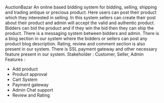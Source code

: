 AuctionBazar
An online based bidding system for bidding, selling, shipping and trading antique or precious product. Here users can post their product which they interested in selling.
In this system sellers can create their post about their product and admin will accept the valid and authentic product. Bidders can bid the product and if they win the bid then they can ship the product. There is a messaging system between bidders and admin. There is a blog section in our system where the bidders or sellers can post any product blog description. Rating, review and comment section is also present in our system. There is SSL payment gateway and other necessary feature present in our system.
Stakeholder : 
Customer, Seller, Admin
Features :
- Add product
- Product approval
- Cart System
- Payment gateway
- Admin Chat support
- Review and Rating
